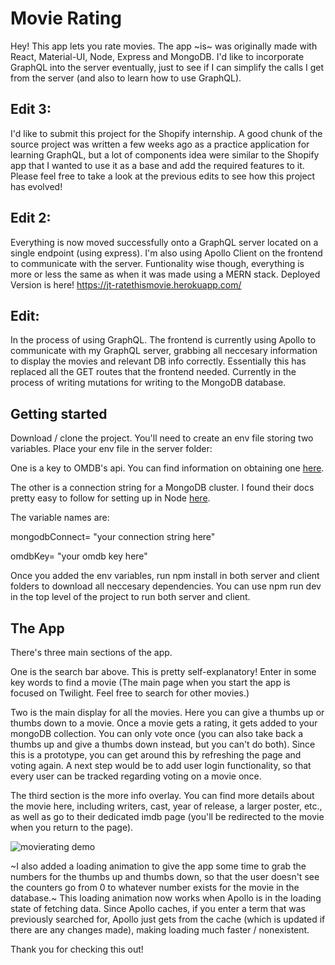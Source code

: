 # Movie Rating

Hey! This app lets you rate movies. The app ~is~ was originally made with React, Material-UI, Node, Express and MongoDB. I'd like to incorporate GraphQL into the server eventually, just to see if I can simplify the calls I get from the server (and also to learn how to use GraphQL).

## Edit 3:
I'd like to submit this project for the Shopify internship. A good chunk of the source project was written a few weeks ago as a practice application for learning GraphQL, but a lot of components idea were similar to the Shopify app that I wanted to use it as a base and add the required features to it. Please feel free to take a look at the previous edits to see how this project has evolved!

## Edit 2:
Everything is now moved successfully onto a GraphQL server located on a single endpoint (using express). I'm also using Apollo Client on the frontend to communicate with the server. Funtionality wise though, everything is more or less the same as when it was made using a MERN stack.
Deployed Version is here! https://jt-ratethismovie.herokuapp.com/

## Edit:
In the process of using GraphQL. The frontend is currently using Apollo to communicate with my GraphQL server, grabbing all neccesary information to display the movies and relevant DB info correctly. Essentially this has replaced all the GET routes that the frontend needed. Currently in the process of writing mutations for writing to the MongoDB database.

## Getting started

Download / clone the project. You'll need to create an env file storing two variables. Place your env file in the server folder:

One is a key to OMDB's api. You can find information on obtaining one [here](http://www.omdbapi.com/).

The other is a connection string for a MongoDB cluster. I found their docs pretty easy to follow for setting up in Node
[here](https://docs.atlas.mongodb.com/getting-started/).

The variable names are:

mongodbConnect= "your connection string here"

omdbKey= "your omdb key here"

Once you added the env variables, run npm install in both server and client folders to download all neccesary dependencies. You can use npm run dev in the top level of the project to run both server and client.

## The App

There's three main sections of the app.

One is the search bar above. This is pretty self-explanatory! Enter in some key words to find a movie (The main page when you start the app is focused on Twilight. Feel free to search for other movies.)

Two is the main display for all the movies. Here you can give a thumbs up or thumbs down to a movie. Once a movie gets a rating, it gets added to your mongoDB collection. You can only vote once (you can also take back a thumbs up and give a thumbs down instead, but you can't do both). Since this is a prototype, you can get around this by refreshing the page and voting again. A next step would be to add user login functionality, so that every user can be tracked regarding voting on a movie once.

The third section is the more info overlay. You can find more details about the movie here, including writers, cast, year of release, a larger poster, etc., as well as go to their dedicated imdb page (you'll be redirected to the movie when you return to the page).

![movierating demo](http://g.recordit.co/hA9ZqISh6D.gif)

~I also added a loading animation to give the app some time to grab the numbers for the thumbs up and thumbs down, so that the user doesn't see the counters go from 0 to whatever number exists for the movie in the database.~ This loading animation now works when Apollo is in the loading state of fetching data. Since Apollo caches, if you enter a term that was previously searched for, Apollo just gets from the cache (which is updated if there are any changes made), making loading much faster / nonexistent.

Thank you for checking this out!
